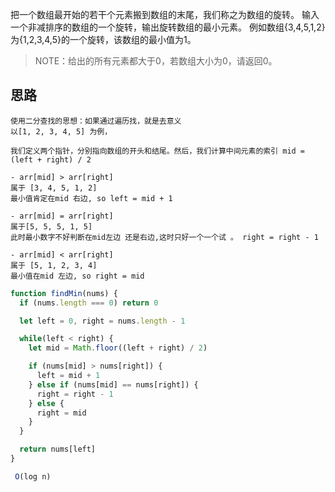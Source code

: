 把一个数组最开始的若干个元素搬到数组的末尾，我们称之为数组的旋转。 输入一个非减排序的数组的一个旋转，输出旋转数组的最小元素。 例如数组{3,4,5,1,2}为{1,2,3,4,5}的一个旋转，该数组的最小值为1。

> NOTE：给出的所有元素都大于0，若数组大小为0，请返回0。

## 思路
```
使用二分查找的思想：如果通过遍历找，就是去意义
以[1, 2, 3, 4, 5] 为例， 

我们定义两个指针，分别指向数组的开头和结尾。然后，我们计算中间元素的索引 mid = (left + right) / 2

- arr[mid] > arr[right]
属于 [3, 4, 5, 1, 2]
最小值肯定在mid 右边, so left = mid + 1

- arr[mid] = arr[right]
属于[5, 5, 5, 1, 5]
此时最小数字不好判断在mid左边 还是右边,这时只好一个一个试 。 right = right - 1

- arr[mid] < arr[right]
属于 [5, 1, 2, 3, 4]
最小值在mid 左边, so right = mid

```

```js
function findMin(nums) {
  if (nums.length === 0) return 0

  let left = 0, right = nums.length - 1

  while(left < right) {
    let mid = Math.floor((left + right) / 2)

    if (nums[mid] > nums[right]) {
      left = mid + 1
    } else if (nums[mid] == nums[right]) {
      right = right - 1
    } else {
      right = mid
    }
  }

  return nums[left]
}

 O(log n)
```